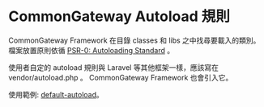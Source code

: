 CommonGateway Autoload 規則
========================

CommonGateway Framework 在目錄 classes 和 libs 之中找尋要載入的類別。
檔案放置原則依循 [PSR-0: Autoloading Standard](https://www.php-fig.org/psr/psr-0/) 。

使用者自定的 autoload 規則與 Laravel 等其他框架一樣，應該寫在 vendor/autoload.php 。
CommonGateway Framework 也會引入它。

使用範例: [default-autoload](../demo/default-autoload)。